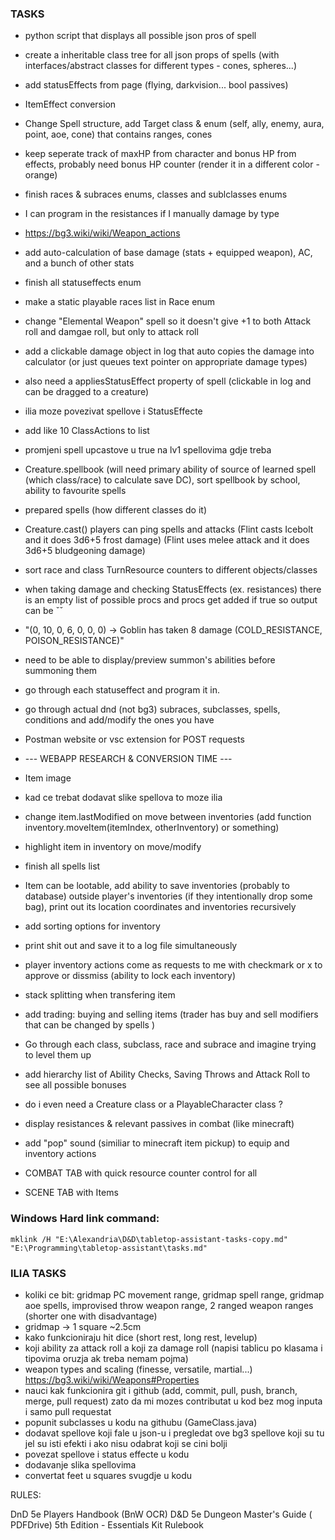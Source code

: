 
### TASKS

- python script that displays all possible json pros of spell

- create a inheritable class tree for all json props of spells (with interfaces/abstract classes for different types - cones, spheres...)

- add statusEffects from page (flying, darkvision... bool passives)

- ItemEffect conversion

- Change Spell structure, add Target class & enum (self, ally, enemy, aura, point, aoe, cone) that contains ranges, cones

- keep seperate track of maxHP from character and bonus HP from effects, probably need bonus HP counter (render it in a different color - orange)

- finish races & subraces enums, classes and sublclasses enums

- I can program in the resistances if I manually damage by type

- https://bg3.wiki/wiki/Weapon_actions

- add auto-calculation of base damage (stats + equipped weapon), AC, and a bunch of other stats

- finish all statuseffects enum

- make a static playable races list in Race enum

- change "Elemental Weapon" spell so it doesn't give +1 to both Attack roll and damgae roll, but only to attack roll

- add a clickable damage object in log that auto copies the damage into calculator (or just queues text pointer on appropriate damage types)

- also need a appliesStatusEffect property of spell (clickable in log and can be dragged to a creature)

- ilia moze povezivat spellove i StatusEffecte

- add like 10 ClassActions to list

- promjeni spell upcastove u true na lv1 spellovima gdje treba

- Creature.spellbook (will need primary ability of source of learned spell (which class/race) to calculate save DC), sort spellbook by school, ability to favourite spells

- prepared spells (how different classes do it)

- Creature.cast() players can ping spells and attacks (Flint casts Icebolt and it does 3d6+5 frost damage) (Flint uses melee attack and it does 3d6+5 bludgeoning damage)

- sort race and class TurnResource counters to different objects/classes

- when taking damage and checking StatusEffects (ex. resistances) there is an empty list of possible procs and procs get added if true so output can be ˇˇ

- "(0, 10, 0, 6, 0, 0, 0) -> Goblin has taken 8 damage (COLD_RESISTANCE, POISON_RESISTANCE)"

- need to be able to display/preview summon's abilities before summoning them 
    
- go through each statuseffect and program it in.

- go through actual dnd (not bg3) subraces, subclasses, spells, conditions and add/modify the ones you have

- Postman website or vsc extension for POST requests

- --- WEBAPP RESEARCH & CONVERSION TIME ---

- Item image

- kad ce trebat dodavat slike spellova to moze ilia 

- change item.lastModified on move between inventories (add function inventory.moveItem(itemIndex, otherInventory) or something)

- highlight item in inventory on move/modify

- finish all spells list

- Item can be lootable, add ability to save inventories (probably to database) outside player's inventories (if they intentionally drop some bag), print out its location coordinates and inventories recursively 

- add sorting options for inventory

- print shit out and save it to a log file simultaneously

- player inventory actions come as requests to me with checkmark or x to approve or dissmiss (ability to lock each inventory)

- stack splitting when transfering item

- add trading: buying and selling items (trader has buy and sell modifiers that can be changed by spells )

- Go through each class, subclass, race and subrace and imagine trying to level them up

- add hierarchy list of Ability Checks, Saving Throws and Attack Roll to see all possible bonuses

- do i even need a Creature class or a PlayableCharacter class ?

- display resistances & relevant passives in combat (like minecraft)

- add "pop" sound (similiar to minecraft item pickup) to equip and inventory actions

- COMBAT TAB with quick resource counter control for all

- SCENE TAB with Items













### Windows Hard link command:

```batch
mklink /H "E:\Alexandria\D&D\tabletop-assistant-tasks-copy.md" "E:\Programming\tabletop-assistant\tasks.md"
```





### ILIA TASKS

- koliki ce bit: gridmap PC movement range, gridmap spell range, gridmap aoe spells, improvised throw weapon range, 2 ranged weapon ranges (shorter one with disadvantage)
- gridmap -> 1 square ~2.5cm
- kako funkcioniraju hit dice (short rest, long rest, levelup)
- koji ability za attack roll a koji za damage roll (napisi tablicu po klasama i tipovima oruzja ak treba nemam pojma)
- weapon types and scaling (finesse, versatile, martial...) https://bg3.wiki/wiki/Weapons#Properties
- nauci kak funkcionira git i github (add, commit, pull, push, branch, merge, pull request) zato da mi mozes contributat u kod bez mog inputa i samo pull requestat
- popunit subclasses u kodu na githubu (GameClass.java)
- dodavat spellove koji fale u json-u i pregledat ove bg3 spellove koji su tu jel su isti efekti i ako nisu odabrat koji se cini bolji
- povezat spellove i status effecte u kodu
- dodavanje slika spellovima
- convertat feet u squares svugdje u kodu

RULES:

DnD 5e Players Handbook (BnW OCR)
D&D 5e Dungeon Master's Guide ( PDFDrive)
5th Edition - Essentials Kit Rulebook














